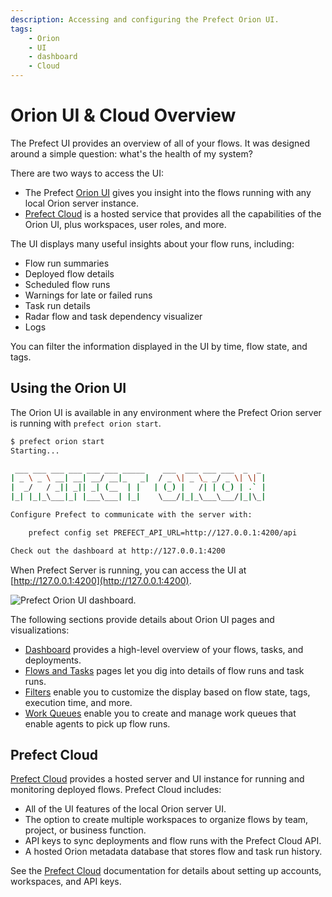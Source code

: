 ```yaml
---
description: Accessing and configuring the Prefect Orion UI.
tags:
    - Orion
    - UI
    - dashboard
    - Cloud
---
```


# Orion UI & Cloud Overview

The Prefect UI provides an overview of all of your flows. It was designed around a simple question: what's the health of my system?

There are two ways to access the UI:

- The Prefect [Orion UI](#using-the-orion-ui) gives you insight into the flows running with any local Orion server instance.
- [Prefect Cloud](/ui/cloud/) is a hosted service that provides all the capabilities of the Orion UI, plus workspaces, user roles, and more.

The UI displays many useful insights about your flow runs, including:

- Flow run summaries
- Deployed flow details
- Scheduled flow runs
- Warnings for late or failed runs
- Task run details 
- Radar flow and task dependency visualizer 
- Logs

You can filter the information displayed in the UI by time, flow state, and tags.

## Using the Orion UI

The Orion UI is available in any environment where the Prefect Orion server is running with `prefect orion start`.

```bash
$ prefect orion start
Starting...

 ___ ___ ___ ___ ___ ___ _____    ___  ___ ___ ___  _  _
| _ \ _ \ __| __| __/ __|_   _|  / _ \| _ \_ _/ _ \| \| |
|  _/   / _|| _|| _| (__  | |   | (_) |   /| | (_) | .` |
|_| |_|_\___|_| |___\___| |_|    \___/|_|_\___\___/|_|\_|

Configure Prefect to communicate with the server with:

    prefect config set PREFECT_API_URL=http://127.0.0.1:4200/api

Check out the dashboard at http://127.0.0.1:4200
```

When Prefect Server is running, you can access the UI at [http://127.0.0.1:4200](http://127.0.0.1:4200).

![Prefect Orion UI dashboard.](/img/ui/orion-dashboard.png)

The following sections provide details about Orion UI pages and visualizations:

- [Dashboard](/ui/dashboard/) provides a high-level overview of your flows, tasks, and deployments.
- [Flows and Tasks](/ui/flows-and-tasks/) pages let you dig into details of flow runs and task runs.
- [Filters](/ui/filters/) enable you to customize the display based on flow state, tags, execution time, and more.
- [Work Queues](/ui/work-queues/) enable you to create and manage work queues that enable agents to pick up flow runs.

## Prefect Cloud

[Prefect Cloud](https://beta.prefect.io) provides a hosted server and UI instance for running and monitoring deployed flows. Prefect Cloud includes:

- All of the UI features of the local Orion server UI.
- The option to create multiple workspaces to organize flows by team, project, or business function.
- API keys to sync deployments and flow runs with the Prefect Cloud API.
- A hosted Orion metadata database that stores flow and task run history.

See the [Prefect Cloud](/ui/cloud.md) documentation for details about setting up accounts, workspaces, and API keys.